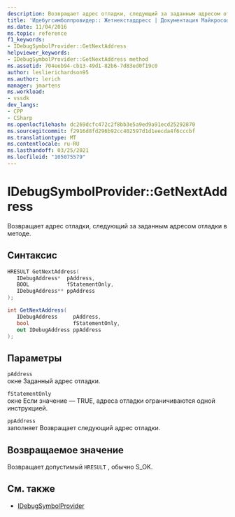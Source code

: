 ```yaml
---
description: Возвращает адрес отладки, следующий за заданным адресом отладки в методе.
title: 'Идебугсимболпровидер:: Жетнекстаддресс | Документация Майкрософт'
ms.date: 11/04/2016
ms.topic: reference
f1_keywords:
- IDebugSymbolProvider::GetNextAddress
helpviewer_keywords:
- IDebugSymbolProvider::GetNextAddress method
ms.assetid: 704eeb94-cb13-49d1-82b6-7d83ed0f19c0
author: leslierichardson95
ms.author: lerich
manager: jmartens
ms.workload:
- vssdk
dev_langs:
- CPP
- CSharp
ms.openlocfilehash: dc269dcfc472c2f8bb3e5a9ed9a91ecd25292870
ms.sourcegitcommit: f2916d8fd296b92cc402597d1d1eecda4f6cccbf
ms.translationtype: MT
ms.contentlocale: ru-RU
ms.lasthandoff: 03/25/2021
ms.locfileid: "105075579"
---
```

# <a name="idebugsymbolprovidergetnextaddress"></a>IDebugSymbolProvider::GetNextAddress
Возвращает адрес отладки, следующий за заданным адресом отладки в методе.

## <a name="syntax"></a>Синтаксис

```cpp
HRESULT GetNextAddress( 
   IDebugAddress*  pAddress,
   BOOL            fStatementOnly,
   IDebugAddress** ppAddress
);
```

```csharp
int GetNextAddress( 
   IDebugAddress     pAddress,
   bool              fStatementOnly,
   out IDebugAddress ppAddress
);
```

## <a name="parameters"></a>Параметры
`pAddress`\
окне Заданный адрес отладки.

`fStatementOnly`\
окне Если значение — TRUE, адреса отладки ограничиваются одной инструкцией.

`ppAddress`\
заполняет Возвращает следующий адрес отладки.

## <a name="return-value"></a>Возвращаемое значение
 Возвращает допустимый `HRESULT` , обычно S_OK.

## <a name="see-also"></a>См. также
- [IDebugSymbolProvider](../../../extensibility/debugger/reference/idebugsymbolprovider.md)
